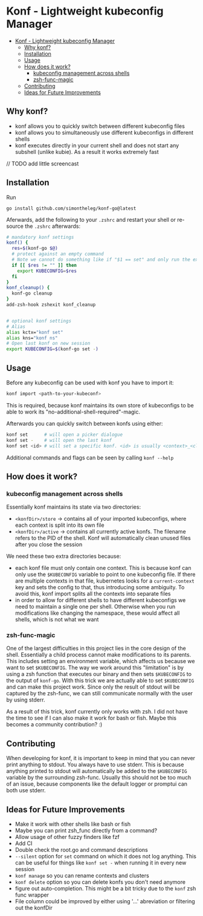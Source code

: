# Konf - Lightweight kubeconfig Manager

- [Konf - Lightweight kubeconfig Manager](#konf---lightweight-kubeconfig-manager)
  - [Why konf?](#why-konf)
  - [Installation](#installation)
  - [Usage](#usage)
  - [How does it work?](#how-does-it-work)
    - [kubeconfig management across shells](#kubeconfig-management-across-shells)
    - [zsh-func-magic](#zsh-func-magic)
  - [Contributing](#contributing)
  - [Ideas for Future Improvements](#ideas-for-future-improvements)

## Why konf?

- konf allows you to quickly switch between different kubeconfig files
- konf allows you to simultaneously use different kubeconfigs in different shells
- konf executes directly in your current shell and does not start any subshell (unlike kubie). As a result it works extremely fast

// TODO add little screencast

## Installation

Run

```shell
go install github.com/simontheleg/konf-go@latest
```

Aferwards, add the following to your `.zshrc` and restart your shell or re-source the `.zshrc` afterwards:

```zsh
# mandatory konf settings
konf() {
  res=$(konf-go $@)
  # protect against an empty command
  # Note we cannot do something like if "$1 == set" and only run the export on set commands as cmd flags can be at any position in our cli
  if [[ $res != "" ]] then
    export KUBECONFIG=$res
  fi
}
konf_cleanup() {
  konf-go cleanup
}
add-zsh-hook zshexit konf_cleanup


# optional konf settings
# Alias
alias kctx="konf set"
alias kns="konf ns"
# Open last konf on new session
export KUBECONFIG=$(konf-go set -)
```

## Usage

Before any kubeconfig can be used with konf you have to import it:

```sh
konf import <path-to-your-kubeconf>
```

This is required, because konf maintains its own store of kubeconfigs to be able to work its "no-additional-shell-required"-magic.

Afterwards you can quickly switch between konfs using either:

```sh
konf set      # will open a picker dialogue
konf set -    # will open the last konf
konf set <id> # will set a specific konf. <id> is usually <context>_<cluster>
```

Additional commands and flags can be seen by calling `konf --help`

## How does it work?

### kubeconfig management across shells

Essentially konf maintains its state via two directories:

- `<konfDir>/store` -> contains all of your imported kubeconfigs, where each context is split into its own file
- `<konfDir>/active` -> contains all currently active konfs. The filename refers to the PID of the shell. Konf will automatically clean unused files after you close the session

We need these two extra directories because:

- each konf file must only contain one context. This is because konf can only use the `$KUBECONFIG` variable to point to one kubeconfig file. If there are multiple contexts in that file, kubernetes looks for a `current-context` key and sets the config to that, thus introducing some ambiguity. To avoid this, konf import splits all the contexts into separate files
- in order to allow for different shells to have different kubeconfigs we need to maintain a single one per shell. Otherwise when you run modifications like changing the namespace, these would affect all shells, which is not what we want

### zsh-func-magic

One of the largest difficulties in this project lies in the core design of the shell. Essentially a child process cannot make modifications to its parents. This includes setting an environment variable, which affects us because we want to set `$KUBECONFIG`. The way we work around this "limitation" is by using a zsh function that executes our binary and then sets `$KUBECONFIG` to the output of `konf-go`. With this trick we are actually able to set `$KUBECONFIG` and can make this project work. Since only the result of stdout will be captured by the zsh-func, we can still communicate normally with the user by using stderr.

As a result of this trick, konf currently only works with zsh. I did not have the time to see if I can also make it work for bash or fish. Maybe this becomes a community contribution? :)

## Contributing

When developing for konf, it is important to keep in mind that you can never print anything to stdout. You always have to use stderr. This is because anything printed to stdout will automatically be added to the `$KUBECONFIG` variable by the surrounding zsh-func.
Usually this should not be too much of an issue, because components like the default logger or promptui can both use stderr.

## Ideas for Future Improvements

- Make it work with other shells like bash or fish
- Maybe you can print zsh_func directly from a command?
- Allow usage of other fuzzy finders like fzf
- Add CI
- Double check the root.go and command descriptions
- `--silent` option for `set` command on which it does not log anything. This can be useful for things like `konf set -` when running it in every new session
- `konf manage` so you can rename contexts and clusters
- `konf delete` option so you can delete konfs you don't need anymore
- figure out auto-completion. This might be a bit tricky due to the `konf` zsh func wrapper
- File column could be improved by either using '...' abreviation or filtering out the konfDir
